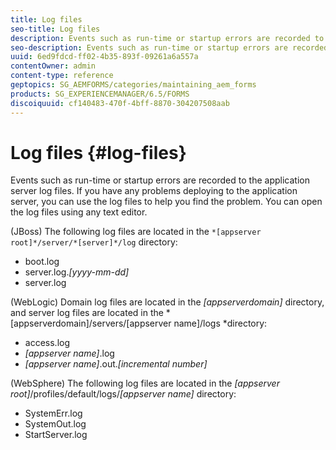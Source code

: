 ```yaml
---
title: Log files
seo-title: Log files
description: Events such as run-time or startup errors are recorded to the application server log files, which can be  opened using any text editor.
seo-description: Events such as run-time or startup errors are recorded to the application server log files, which can be  opened using any text editor.
uuid: 6ed9fdcd-ff02-4b35-893f-09261a6a557a
contentOwner: admin
content-type: reference
geptopics: SG_AEMFORMS/categories/maintaining_aem_forms
products: SG_EXPERIENCEMANAGER/6.5/FORMS
discoiquuid: cf140483-470f-4bff-8870-304207508aab
---
```


# Log files {#log-files}

Events such as run-time or startup errors are recorded to the application server log files. If you have any problems deploying to the application server, you can use the log files to help you find the problem. You can open the log files using any text editor.

(JBoss) The following log files are located in the `*[appserver root]*/server/*[server]*/log` directory:

* boot.log
* server.log.*[yyyy-mm-dd]*
* server.log

(WebLogic) Domain log files are located in the *[appserverdomain]* directory, and server log files are located in the *[appserverdomain]/servers/[appserver name]/logs *directory:

* access.log
* *[appserver name]*.log
* *[appserver name]*.out.*[incremental number]*

(WebSphere) The following log files are located in the *[appserver root]*/profiles/default/logs/*[appserver name]* directory:

* SystemErr.log
* SystemOut.log
* StartServer.log

